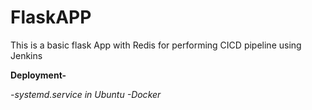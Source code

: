 # FlaskAPP
This is a basic flask App with Redis for performing CICD pipeline using Jenkins

**Deployment-**

_-systemd.service in Ubuntu_ 
_-Docker_
  
  
